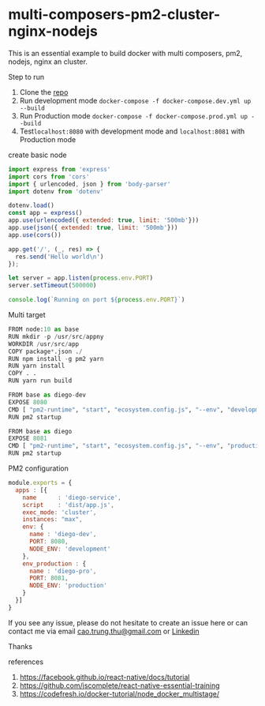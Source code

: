 # multi-composers-pm2-cluster-nginx-nodejs
This is an essential example to build docker with multi composers, pm2, nodejs, nginx an cluster.

Step to run
1. Clone the [repo](https://github.com/diegothucao/multi-composers-nodejs)
2. Run development mode `docker-compose -f docker-compose.dev.yml up --build`
3. Run Production mode `docker-compose -f docker-compose.prod.yml up --build`
4. Test`localhost:8080` with development mode and `localhost:8081` with Production mode

create basic node 
```javascript 
import express from 'express'
import cors from 'cors'
import { urlencoded, json } from 'body-parser'
import dotenv from 'dotenv'

dotenv.load()
const app = express()
app.use(urlencoded({ extended: true, limit: '500mb'}))
app.use(json({ extended: true, limit: '500mb'}))
app.use(cors())

app.get('/', (_, res) => {
  res.send('Hello world\n')
});

let server = app.listen(process.env.PORT)
server.setTimeout(500000)

console.log(`Running on port ${process.env.PORT}`)
```

Multi target 

```python
FROM node:10 as base
RUN mkdir -p /usr/src/appny
WORKDIR /usr/src/app
COPY package*.json ./
RUN npm install -g pm2 yarn
RUN yarn install
COPY . .
RUN yarn run build

FROM base as diego-dev
EXPOSE 8080
CMD [ "pm2-runtime", "start", "ecosystem.config.js", "--env", "development" ]
RUN pm2 startup

FROM base as diego
EXPOSE 8081
CMD [ "pm2-runtime", "start", "ecosystem.config.js", "--env", "production" ]
RUN pm2 startup
```
PM2 configuration 
```javascript
module.exports = {
  apps : [{
    name      : 'diego-service',
    script    : 'dist/app.js',
    exec_mode: 'cluster',
    instances: "max",
    env: {
      name : 'diego-dev',
      PORT: 8080,
      NODE_ENV: 'development'
    },
    env_production : {
      name : 'diego-pro',
      PORT: 8081,
      NODE_ENV: 'production'
    }
  }]
}
```
	
If you see any issue, please do not hesitate to create an issue here or can contact me via email cao.trung.thu@gmail.com or [Linkedin](https://www.linkedin.com/in/diegothucao/)

Thanks
	
references
 1. https://facebook.github.io/react-native/docs/tutorial	
 2. https://github.com/jscomplete/react-native-essential-training
 3. https://codefresh.io/docker-tutorial/node_docker_multistage/
